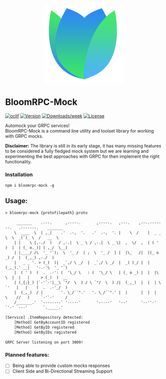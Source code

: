 <p align="center">
  <img src="./resources/logo.png" />
</p>

BloomRPC-Mock
========

[![oclif](https://img.shields.io/badge/cli-oclif-brightgreen.svg)](https://oclif.io)
[![Version](https://img.shields.io/npm/v/bloomrpc-mock.svg)](https://npmjs.org/package/bloomrpc-mock)
[![Downloads/week](https://img.shields.io/npm/dw/bloomrpc-mock.svg)](https://npmjs.org/package/bloomrpc-mock)
[![License](https://img.shields.io/npm/l/bloomrpc-mock.svg)](https://github.com/uw-labs/bloomrpc-mock/blob/master/package.json)

Automock your GRPC services! <br/>
BloomRPC-Mock is a command line utility and toolset library for working with GRPC mocks.


**Disclaimer:**
The library is still in its early stage, it has many missing features to be considered a fully fledged mock system
but we are learning and experimenting the best approaches with GRPC for then implement the right functionality.


### Installation

```
npm i bloomrpc-mock -g
```

## Usage:

```
> bloomrpc-mock {protofilepath}.proto

     _______    .---.      ,-----.       ,-----.   ,---.    ,---.-------.   .-------.    _______
    \  ____  \  | ,_|    .'  .-,  '.   .'  .-,  '. |    \  /    |  _ _   \  \  _(`)_ \  /   __  \
    | |    \ |,-./  )   / ,-.|  \ _ \ / ,-.|  \ _ \|  ,  \/  ,  | ( ' )  |  | (_ o._)| | ,_/  \__)
    | |____/ /\  '_ '`);  \  '_ /  | ;  \  '_ /  | |  |\_   /|  |(_ o _) /  |  (_,_) ,-./  )
    |   _ _ '. > (_)  )|  _`,/ \ _/  |  _`,/ \ _/  |  _( )_/ |  | (_,_).' __|   '-.-'\  '_ '`)
    |  ( ' )  (  .  .-': (  '\_/ \   : (  '\_/ \   | (_ o _) |  |  |\ \  |  |   |     > (_)  )  __
    | (_{;}_) |`-'`-'|__\ `"/  \  ) / \ `"/  \  ) /|  (_,_)  |  |  | \ `'   |   |    (  .  .-'_/  )
    |  (_,_)  / |        '. \_/``".'   '. \_/``".' |  |      |  |  |  \    //   )     `-'`-'     /
    /_______.'  `--------` '-----'       '-----'   '--'      '--''-'   `'-' `---'       `._____.'

[Service] .ItemRepository detected:
    [Method] GetByAccountID registered
    [Method] GetByID registered
    [Method] GetByIDs registered

GRPC Server listening on port 3009!
```


### Planned features:

- [ ] Being able to provide custom mocks responses
- [ ] Client Side and Bi-Directional Streaming Support

